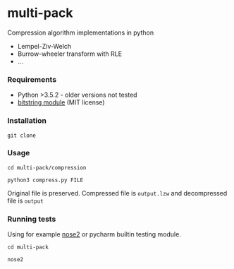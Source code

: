 # multi-pack

Compression algorithm implementations in python

- Lempel-Ziv-Welch
- Burrow-wheeler transform with RLE
- ...

### Requirements
* Python >3.5.2 - older versions not tested
* [bitstring module](https://pypi.python.org/pypi/bitstring) (MIT license)


### Installation
`git clone`

### Usage
`cd multi-pack/compression`

`python3 compress.py FILE`

Original file is preserved. Compressed file is `output.lzw` and decompressed file is `output`

### Running tests
Using for example [nose2](https://github.com/nose-devs/nose2) or pycharm builtin testing module.

`cd multi-pack`

`nose2`

